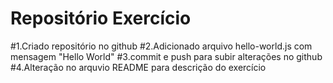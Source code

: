 # Repositório Exercício
#1.Criado repositório no github
#2.Adicionado arquivo hello-world.js com mensagem "Hello World"
#3.commit e push para subir alterações no github
#4.Alteração no arquvio README para descrição do exercício